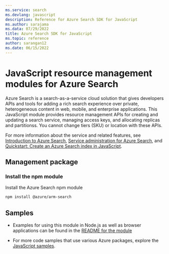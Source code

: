```yaml
---
ms.service: search
ms.devlang: javascript
description: Reference for Azure Search SDK for JavaScript
ms.author: sarajama
ms.data: 07/29/2022
title: Azure Search SDK for JavaScript
ms.topic: reference
author: sarangan12
ms.date: 06/15/2022
---
```

# JavaScript resource management modules for Azure Search

Azure Search is a search-as-a-service cloud solution that gives developers APIs and tools for adding a rich search experience over private, heterogeneous content in web, mobile, and enterprise applications. This JavaScript module provides resource management APIs for creating and updating a search service, managing access keys, and allocating replicas and partitionss. You cannot change tiers (SKU) or location with these APIs.

For more information about the service and related features, see [Introduction to Azure Search](https://docs.microsoft.com/azure/search/search-what-is-azure-search), [Service administration for Azure Search](https://docs.microsoft.com/azure/search/search-manage), and [Quickstart: Create an Azure Search index in JavaScript](https://docs.microsoft.com/azure/search/search-get-started-nodejs).

## Management package

### Install the npm module

Install the Azure Search npm module

```bash
npm install @azure/arm-search
```

## Samples

* Examples for using this module in Node.js as well as browser applications can be found in the [README for the module](https://www.npmjs.com/package/@azure/arm-search)

* For more code samples that use various Azure packages, explore the [JavaScript samples](https://docs.microsoft.com/samples/browse/?languages=javascript).